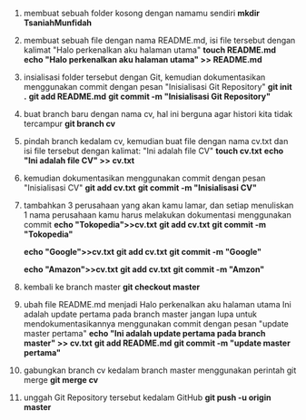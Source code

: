 1. membuat sebuah folder kosong dengan namamu sendiri 
    **mkdir TsaniahMunfidah**
2. membuat sebuah file dengan nama README.md, isi file tersebut dengan kalimat "Halo perkenalkan aku halaman utama" 
    **touch README.md** 
    **echo "Halo perkenalkan aku halaman utama" >> README.md**
3. insialisasi folder tersebut dengan Git, kemudian dokumentasikan menggunakan commit dengan pesan "Inisialisasi Git Repository"
    **git init .**
    **git add README.md**
    **git commit -m "Inisialisasi Git Repository"**
4. buat branch baru dengan nama cv, hal ini berguna agar histori kita tidak tercampur
    **git branch cv**
5. pindah branch kedalam cv, kemudian buat file dengan nama cv.txt dan isi file tersebut dengan kalimat: "Ini adalah file CV"
    **touch cv.txt**
    **echo "Ini adalah file CV" >> cv.txt**
6. kemudian dokumentasikan menggunakan commit dengan pesan "Inisialisasi CV"
    **git add cv.txt**
    **git commit -m "Inisialisasi CV"**
7. tambahkan 3 perusahaan yang akan kamu lamar, dan setiap menuliskan 1 nama perusahaan kamu harus melakukan dokumentasi menggunakan commit
    **echo "Tokopedia">>cv.txt**
    **git add cv.txt**
    **git commit -m "Tokopedia"**


    **echo "Google">>cv.txt**
    **git add cv.txt**
    **git commit -m "Google"**

    **echo "Amazon">>cv.txt**
    **git add cv.txt**
    **git commit -m "Amzon"**
     
8. kembali ke branch master 
    **git checkout master**
9. ubah file README.md menjadi Halo perkenalkan aku 
    halaman utama Ini adalah update pertama pada branch master
    jangan lupa untuk mendokumentasikannya menggunakan commit dengan pesan
    "update master pertama"
    **echo "Ini adalah update pertama pada branch master" >> cv.txt**
    **git add README.md**
    **git commit -m "update master pertama"**
10. gabungkan branch cv kedalam branch master menggunakan perintah git merge
    **git merge cv**
11. unggah Git Repository tersebut kedalam GitHub
    **git push -u origin master**
